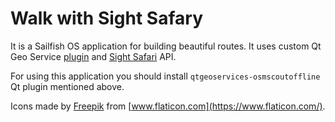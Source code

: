 # Walk with Sight Safary

It is a Sailfish OS application for building beautiful routes.
It uses custom Qt Geo Service [plugin](https://github.com/osanwe/qtgeoservices-osmscoutoffline)
and [Sight Safari](https://sightsafari.city/) API.

For using this application you should install `qtgeoservices-osmscoutoffline` Qt plugin mentioned above.

Icons made by [Freepik](https://www.freepik.com) from [www.flaticon.com](https://www.flaticon.com/).